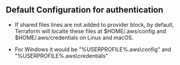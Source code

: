 ## Default Configuration for authentication

- If shared files lines are not added to provider block, by default, Terraform will localte these files at $HOME/.aws/config and $HOME/.aws/credentials on Linux and macOS.

- For Windows it would be "%USERPROFILE%\.aws\config" and "%USERPROFILE%\.aws\credentials"

